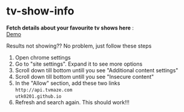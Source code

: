 # tv-show-info
**Fetch details about your favourite tv shows here** :<br>
 [Demo](https://utk0201.github.io/tv-show-info/)
 
Results not showing?? No problem, just follow these steps
1. Open chrome settings
1. Go to "site settings". Expand it to see more options
1. Scroll down till bottom untill you see "Additional content settings"
1. Scroll down till bottom untill you see "Insecure content"
1. In the "Allow" section, add these two links<br>
    `http://api.tvmaze.com`<br>
    `utk0201.github.io`
1. Refresh and search again. This should work!!!
